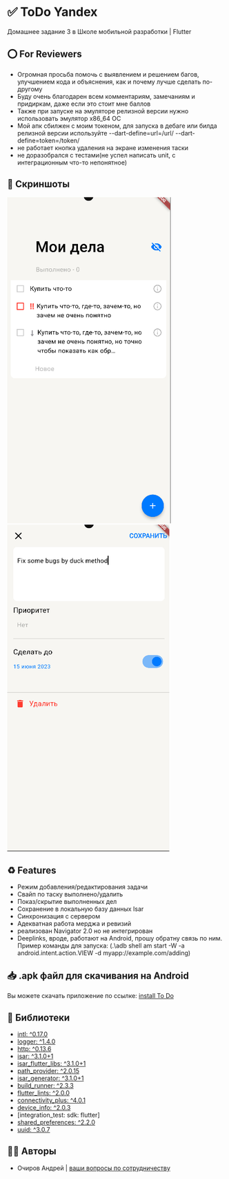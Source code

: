# ✅ ToDo Yandex
Домашнее задание 3 в Школе мобильной разработки | Flutter

## ⭕️ For Reviewers
- Огромная просьба помочь с выявлением и решением багов, улучшением кода и объяснения, как и почему лучше сделать по-другому
- Буду очень благодарен всем комментариям, замечаниям и придиркам, даже если это стоит мне баллов
- Также при запуске на эмуляторе релизной версии нужно использовать эмулятор x86_64 ОС
- Мой апк сбилжен с моим токеном, для запуска в дебаге или билда релизной версии используйте --dart-define=url=/url/ --dart-define=token=/token/
- не работает кнопка удаления на экране изменения таски
- не доразобрался с тестами(не успел написать unit, с интеграционным что-то непонятное) 

## 📱 Скриншоты

![Main screen](git/first.png) ![Add task](git/second.png)

## ♻️ Features
- Режим добавления/редактирования задачи
- Свайп по таску выполнено/удалить
- Показ/скрытие выполненных дел
- Сохранение в локальную базу данных Isar
- Синхронизация с сервером
- Адекватная работа мерджа и ревизий
- реализован Navigator 2.0 но не интегрирован
- Deeplinks, вроде, работают на Android, прошу обратну связь по ним. Пример команды для запуска: (.\adb shell am start -W -a android.intent.action.VIEW -d myapp://example.com/adding)


## 📥 .apk файл для скачивания на Android

Вы можете скачать приложение по ссылке: [install To Do](https://github.com/o4irov/to_do/releases/download/3.0/app-release.apk)

## 📝 Библиотеки

- [intl: ^0.17.0](https://pub.dev/packages/intl)
- [logger: ^1.4.0](https://pub.dev/packages/logger)
- [http: ^0.13.6](https://pub.dev/packages/http)
- [isar: ^3.1.0+1](https://pub.dev/packages/isar)
- [isar_flutter_libs: ^3.1.0+1](https://pub.dev/packages/isar_flutter_libs)
- [path_provider: ^2.0.15](https://pub.dev/packages/path_provider)
- [isar_generator: ^3.1.0+1](https://pub.dev/packages/isar_generator)
- [build_runner: ^2.3.3](https://pub.dev/packages/build_runner)
- [flutter_lints: ^2.0.0](https://pub.dev/packages/flutter_lints)
- [connectivity_plus: ^4.0.1](https://pub.dev/packages/connectivity_plus)
- [device_info: ^2.0.3]()
- [integration_test: sdk: flutter]
- [shared_preferences: ^2.2.0](https://pub.dev/packages/shared_preferences)
- [uuid: ^3.0.7](https://pub.dev/packages/uuid)

## 👨‍💻 Авторы

- Очиров Андрей | [ваши вопросы по сотрудничеству](https://t.me/o41rov)